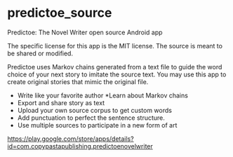 # predictoe_source
Predictoe: The Novel Writer open source Android app

 The specific license for this app is the MIT license. The source is meant to be shared or modified.

Predictoe uses Markov chains generated from a text file to guide the word choice of your next story to imitate the source text. You may use this app to create original stories that mimic the original file.

* Write like your favorite author
*Learn about Markov chains
* Export and share story as text
* Upload your own source corpus to get custom words
* Add punctuation to perfect the sentence structure.
* Use multiple sources to participate in a new form of art

https://play.google.com/store/apps/details?id=com.copypastapublishing.predictoenovelwriter
